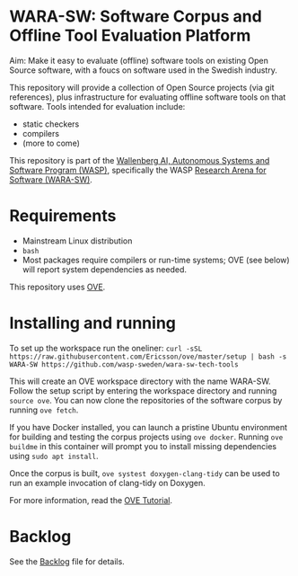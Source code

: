 # WARA-SW: Software Corpus and Offline Tool Evaluation Platform

Aim: Make it easy to evaluate (offline) software tools on existing
Open Source software, with a foucs on software used in the Swedish
industry.

This repository will provide a collection of Open Source projects (via git references), plus infrastructure for evaluating offline software tools on that software.
Tools intended for evaluation include:
- static checkers
- compilers
- (more to come)

This repository is part of the [Wallenberg AI, Autonomous Systems and
Software Program (WASP)](https://wasp-sweden.org/), specifically the
WASP [Research Arena for Software
(WARA-SW)](https://wasp-sweden.org/research/research-arenas/wara-sw/).

# Requirements
- Mainstream Linux distribution
- `bash`
- Most packages require compilers or run-time systems; OVE (see below) will report system dependencies as needed.

This repository uses [OVE](https://github.com/Ericsson/ove).

# Installing and running
To set up the workspace run the oneliner:
  `curl -sSL https://raw.githubusercontent.com/Ericsson/ove/master/setup | bash -s WARA-SW https://github.com/wasp-sweden/wara-sw-tech-tools`

This will create an OVE workspace directory with the name WARA-SW. Follow the setup script by entering the workspace directory and running `source ove`. You can now clone the repositories of the software corpus by running `ove fetch`.

If you have Docker installed, you can launch a pristine Ubuntu environment for building and testing the corpus projects using `ove docker`. Running `ove buildme` in this container will prompt you to install missing dependencies using `sudo apt install`.

Once the corpus is built, `ove systest doxygen-clang-tidy` can be used to run an example invocation of clang-tidy on Doxygen.

For more information, read the [OVE Tutorial](https://github.com/Ericsson/ove-tutorial).

# Backlog
See the [Backlog](https://github.com/wasp-sweden/wara-sw-tech-tools/blob/main/README.md) file for details.

